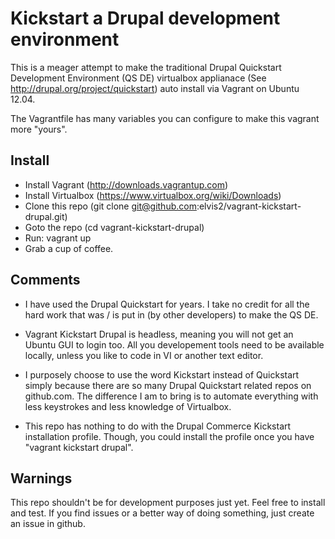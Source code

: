 Kickstart a Drupal development environment
==========================================

This is a meager attempt to make the traditional Drupal Quickstart Development Environment (QS DE) virtualbox applianace (See http://drupal.org/project/quickstart) auto install via Vagrant on Ubuntu 12.04.

The Vagrantfile has many variables you can configure to make this vagrant more "yours".


## Install

- Install Vagrant (http://downloads.vagrantup.com)
- Install Virtualbox (https://www.virtualbox.org/wiki/Downloads)
- Clone this repo (git clone git@github.com:elvis2/vagrant-kickstart-drupal.git)
- Goto the repo (cd vagrant-kickstart-drupal)
- Run: vagrant up
- Grab a cup of coffee.


## Comments

- I have used the Drupal Quickstart for years. I take no credit for all the hard work that was / is put in (by other developers) to make the QS DE.

- Vagrant Kickstart Drupal is headless, meaning you will not get an Ubuntu GUI to login too. All you developement tools need to be available locally, unless you like to code in VI or another text editor.

- I purposely choose to use the word Kickstart instead of Quickstart simply because there are so many Drupal Quickstart related repos on github.com. The difference I am to bring is to automate everything with less keystrokes and less knowledge of Virtualbox.

- This repo has nothing to do with the Drupal Commerce Kickstart installation profile. Though, you could install the profile once you have "vagrant kickstart drupal".


## Warnings

This repo shouldn't be for development purposes just yet. Feel free to install and test. If you find issues or a better way of doing something, just create an issue in github.
